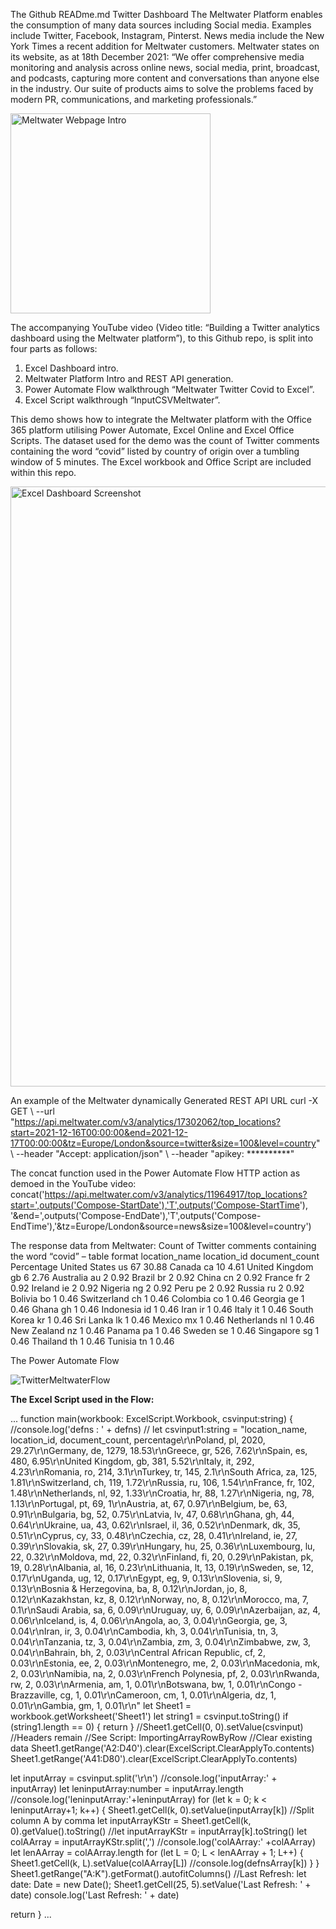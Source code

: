 
The Github READme.md Twitter Dashboard
The Meltwater Platform enables the consumption of many data sources including Social media. Examples include Twitter, Facebook, Instagram, Pinterst. News media include the New York Times a recent addition for Meltwater customers.
Meltwater states on its website, as at 18th December 2021: 
“We offer comprehensive media monitoring and analysis across online news, social media, print, broadcast, and podcasts, capturing more content and conversations than anyone else in the industry. Our suite of products aims to solve the problems faced by modern PR, communications, and marketing professionals.”

<img width="320" alt="Meltwater Webpage Intro" src="https://user-images.githubusercontent.com/47678539/146658331-886b3c13-1185-496e-9096-40126dfd412c.png">

 
The accompanying YouTube video (Video title: “Building a Twitter analytics dashboard using the Meltwater platform”), to this Github repo, is split into four parts as follows:
1.	Excel Dashboard intro.
2.	Meltwater Platform Intro and REST API generation.
3.	Power Automate Flow walkthrough “Meltwater Twitter Covid to Excel”.
4.	Excel Script walkthrough “InputCSVMeltwater”.

This demo shows how to integrate the Meltwater platform with the Office 365 platform utilising Power Automate, Excel Online and Excel Office Scripts. The dataset used for the demo was the count of Twitter comments containing the word “covid” listed by country of origin over a tumbling window of 5 minutes. 
The Excel workbook and Office Script are included within this repo. 

<img width="960" alt="Excel Dashboard Screenshot" src="https://user-images.githubusercontent.com/47678539/146658408-5d03aaa2-06c3-4526-b3ab-80841332a58e.PNG">


An example of the Meltwater dynamically Generated REST API URL
curl -X GET \ 
	--url "https://api.meltwater.com/v3/analytics/17302062/top_locations?start=2021-12-16T00:00:00&end=2021-12-17T00:00:00&tz=Europe/London&source=twitter&size=100&level=country" \ 
	--header "Accept: application/json" \ 
	--header "apikey: **********"

The concat function used in the Power Automate Flow HTTP action as demoed in the YouTube video:
concat('https://api.meltwater.com/v3/analytics/11964917/top_locations?start=',outputs('Compose-StartDate'),'T',outputs('Compose-StartTime'), '&end=',outputs('Compose-EndDate'),'T',outputs('Compose-EndTime'),'&tz=Europe/London&source=news&size=100&level=country')


The response data from Meltwater:
Count of Twitter comments containing the word “covid” – table format
location_name	location_id	document_count	Percentage
United States	us	67	30.88
Canada	ca	10	4.61
United Kingdom	gb	6	2.76
Australia	au	2	0.92
Brazil	br	2	0.92
China	cn	2	0.92
France	fr	2	0.92
Ireland	ie	2	0.92
Nigeria	ng	2	0.92
Peru	pe	2	0.92
Russia	ru	2	0.92
Bolivia	bo	1	0.46
Switzerland	ch	1	0.46
Colombia	co	1	0.46
Georgia	ge	1	0.46
Ghana	gh	1	0.46
Indonesia	id	1	0.46
Iran	ir	1	0.46
Italy	it	1	0.46
South Korea	kr	1	0.46
Sri Lanka	lk	1	0.46
Mexico	mx	1	0.46
Netherlands	nl	1	0.46
New Zealand	nz	1	0.46
Panama	pa	1	0.46
Sweden	se	1	0.46
Singapore	sg	1	0.46
Thailand	th	1	0.46
Tunisia	tn	1	0.46


The Power Automate Flow
 
![TwitterMeltwaterFlow](https://user-images.githubusercontent.com/47678539/146658461-9b503fc9-055c-40e3-8648-5da1d91bd53f.png)


**The Excel Script used in the Flow:**

...
function main(workbook: ExcelScript.Workbook, csvinput:string) {
  //console.log('defns : ' + defns)
 // let csvinput1:string = "location_name, location_id, document_count, percentage\r\nPoland, pl, 2020, 29.27\r\nGermany, de, 1279, 18.53\r\nGreece, gr, 526, 7.62\r\nSpain, es, 480, 6.95\r\nUnited Kingdom, gb, 381, 5.52\r\nItaly, it, 292, 4.23\r\nRomania, ro, 214, 3.1\r\nTurkey, tr, 145, 2.1\r\nSouth Africa, za, 125, 1.81\r\nSwitzerland, ch, 119, 1.72\r\nRussia, ru, 106, 1.54\r\nFrance, fr, 102, 1.48\r\nNetherlands, nl, 92, 1.33\r\nCroatia, hr, 88, 1.27\r\nNigeria, ng, 78, 1.13\r\nPortugal, pt, 69, 1\r\nAustria, at, 67, 0.97\r\nBelgium, be, 63, 0.91\r\nBulgaria, bg, 52, 0.75\r\nLatvia, lv, 47, 0.68\r\nGhana, gh, 44, 0.64\r\nUkraine, ua, 43, 0.62\r\nIsrael, il, 36, 0.52\r\nDenmark, dk, 35, 0.51\r\nCyprus, cy, 33, 0.48\r\nCzechia, cz, 28, 0.41\r\nIreland, ie, 27, 0.39\r\nSlovakia, sk, 27, 0.39\r\nHungary, hu, 25, 0.36\r\nLuxembourg, lu, 22, 0.32\r\nMoldova, md, 22, 0.32\r\nFinland, fi, 20, 0.29\r\nPakistan, pk, 19, 0.28\r\nAlbania, al, 16, 0.23\r\nLithuania, lt, 13, 0.19\r\nSweden, se, 12, 0.17\r\nUganda, ug, 12, 0.17\r\nEgypt, eg, 9, 0.13\r\nSlovenia, si, 9, 0.13\r\nBosnia & Herzegovina, ba, 8, 0.12\r\nJordan, jo, 8, 0.12\r\nKazakhstan, kz, 8, 0.12\r\nNorway, no, 8, 0.12\r\nMorocco, ma, 7, 0.1\r\nSaudi Arabia, sa, 6, 0.09\r\nUruguay, uy, 6, 0.09\r\nAzerbaijan, az, 4, 0.06\r\nIceland, is, 4, 0.06\r\nAngola, ao, 3, 0.04\r\nGeorgia, ge, 3, 0.04\r\nIran, ir, 3, 0.04\r\nCambodia, kh, 3, 0.04\r\nTunisia, tn, 3, 0.04\r\nTanzania, tz, 3, 0.04\r\nZambia, zm, 3, 0.04\r\nZimbabwe, zw, 3, 0.04\r\nBahrain, bh, 2, 0.03\r\nCentral African Republic, cf, 2, 0.03\r\nEstonia, ee, 2, 0.03\r\nMontenegro, me, 2, 0.03\r\nMacedonia, mk, 2, 0.03\r\nNamibia, na, 2, 0.03\r\nFrench Polynesia, pf, 2, 0.03\r\nRwanda, rw, 2, 0.03\r\nArmenia, am, 1, 0.01\r\nBotswana, bw, 1, 0.01\r\nCongo - Brazzaville, cg, 1, 0.01\r\nCameroon, cm, 1, 0.01\r\nAlgeria, dz, 1, 0.01\r\nGambia, gm, 1, 0.01\r\n"
  let Sheet1 = workbook.getWorksheet('Sheet1')
  let string1 = csvinput.toString()
  if (string1.length == 0) {
    return
  }
//Sheet1.getCell(0, 0).setValue(csvinput)
//Headers remain
//See Script: ImportingArrayRowByRow
//Clear existing data
Sheet1.getRange('A2:D40').clear(ExcelScript.ClearApplyTo.contents)
Sheet1.getRange('A41:D80').clear(ExcelScript.ClearApplyTo.contents)

let inputArray = csvinput.split('\r\n')
  //console.log('inputArray:' + inputArray)
let leninputArray:number =  inputArray.length
  //console.log('leninputArray:'+leninputArray)
  for (let k = 0; k < leninputArray+1; k++) {
    Sheet1.getCell(k, 0).setValue(inputArray[k])
    //Split column A by comma
    let inputArrayKStr = Sheet1.getCell(k, 0).getValue().toString() 
    //let inputArrayKStr = inputArray[k].toString()
    let colAArray = inputArrayKStr.split(',')
    //console.log('colAArray:' +colAArray)
    let lenAArray = colAArray.length 
    for (let L = 0; L < lenAArray + 1; L++) {
      Sheet1.getCell(k, L).setValue(colAArray[L])
    //console.log(defnsArray[k])
  }
  }
  Sheet1.getRange("A:K").getFormat().autofitColumns()
  //Last Refresh:
  let date: Date = new Date();
  Sheet1.getCell(25, 5).setValue('Last Refresh: ' + date)
  console.log('Last Refresh: ' + date)

  return
  }
...


